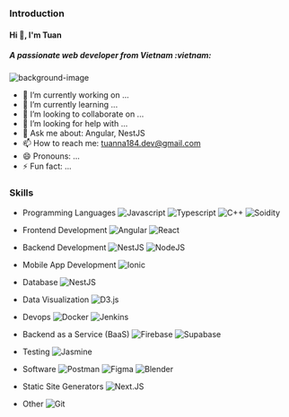 ### Introduction 
<h4>Hi 👋, I'm Tuan</h4>
<h5>A passionate web developer from Vietnam :vietnam:</h5>

![background-image](https://images.unsplash.com/photo-1517694712202-14dd9538aa97?ixlib=rb-1.2.1&ixid=MnwxMjA3fDB8MHxwaG90by1wYWdlfHx8fGVufDB8fHx8&auto=format&fit=crop&w=1170&q=80)

- 🔭 I’m currently working on ...
- 🌱 I’m currently learning ...
- 👯 I’m looking to collaborate on ...
- 🤔 I’m looking for help with ...
- 💬 Ask me about: Angular, NestJS
- 📫 How to reach me: tuanna184.dev@gmail.com
- 😄 Pronouns: ...
- ⚡ Fun fact: ...

<!--
**NAT1804/NAT1804** is a ✨ _special_ ✨ repository because its `README.md` (this file) appears on your GitHub profile.

Here are some ideas to get you started:

- 🔭 I’m currently working on ...
- 🌱 I’m currently learning ...
- 👯 I’m looking to collaborate on ...
- 🤔 I’m looking for help with ...
- 💬 Ask me about ...
- 📫 How to reach me: ...
- 😄 Pronouns: ...
- ⚡ Fun fact: ...
-->

### Skills
- Programming Languages
![Javascript](https://img.shields.io/badge/JavaScript-F7DF1E?style=for-the-badge&logo=javascript&logoColor=black)
![Typescript](https://img.shields.io/badge/TypeScript-007ACC?style=for-the-badge&logo=typescript&logoColor=white)
![C++](https://img.shields.io/badge/C++-00599C?style=for-the-badge&logo=cplusplus&logoColor=white)
![Soidity](https://img.shields.io/badge/Solidity-e6e6e6?style=for-the-badge&logo=solidity&logoColor=black)

- Frontend Development
![Angular](https://img.shields.io/badge/Angular-DD0031?style=for-the-badge&logo=angular&logoColor=white)
![React](https://img.shields.io/badge/React-61DAFB?style=for-the-badge&logo=react&logoColor=black)

- Backend Development
![NestJS](https://img.shields.io/badge/NestJS-E0234E?style=for-the-badge&logo=nestjs&logoColor=white)
![NodeJS](https://img.shields.io/badge/Node.js-339933?style=for-the-badge&logo=nodedotjs&logoColor=white)

- Mobile App Development
![Ionic](https://img.shields.io/badge/Ionic-3880FF?style=for-the-badge&logo=ionic&logoColor=white)

- Database
![NestJS](https://img.shields.io/badge/NestJS-E0234E?style=for-the-badge&logo=nestjs&logoColor=white)

- Data Visualization
![D3.js](https://img.shields.io/badge/D3.js-F9A03C?style=for-the-badge&logo=d3dotjs&logoColor=white)

- Devops
![Docker](https://img.shields.io/badge/Docker-2496ED?style=for-the-badge&logo=docker&logoColor=white)
![Jenkins](https://img.shields.io/badge/Jenkins-D24939?style=for-the-badge&logo=jenkins&logoColor=white)

- Backend as a Service (BaaS)
![Firebase](https://img.shields.io/badge/Firebase-FFCA28?style=for-the-badge&logo=firebase&logoColor=black)
![Supabase](https://img.shields.io/badge/Supabase-3ECF8E?style=for-the-badge&logo=supabase&logoColor=white)

- Testing
![Jasmine](https://img.shields.io/badge/Jasmine-8A4182?style=for-the-badge&logo=jasmine&logoColor=white)

- Software
![Postman](https://img.shields.io/badge/Postman-FF6C37?style=for-the-badge&logo=postman&logoColor=white)
![Figma](https://img.shields.io/badge/Figma-F24E1E?style=for-the-badge&logo=figma&logoColor=white)
![Blender](https://img.shields.io/badge/Blender-F5792A?style=for-the-badge&logo=blender&logoColor=white)

- Static Site Generators
![Next.JS](https://img.shields.io/badge/Next.JS-000000?style=for-the-badge&logo=nextdotjs&logoColor=white)

- Other
![Git](https://img.shields.io/badge/Git-F05032?style=for-the-badge&logo=git&logoColor=white)


